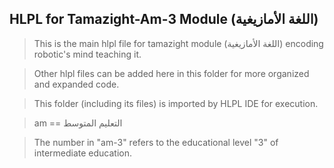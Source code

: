 ## HLPL for Tamazight-Am-3 Module (اللغة الأمازيغية)
>This is the main hlpl file for tamazight module (اللغة الأمازيغية) encoding robotic's mind teaching it.

>Other hlpl files can be added here in this folder for more organized and expanded code.

>This folder (including its files) is imported by HLPL IDE for execution.

>am == التعليم المتوسط

>The number in "am-3" refers to the educational level "3" of intermediate education.
